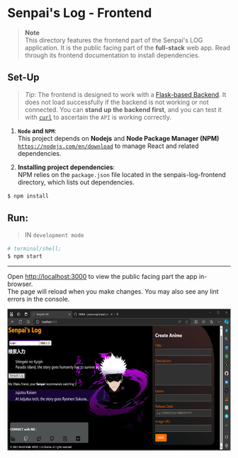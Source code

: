 # Senpai's Log - Frontend
> **Note**  
> This directory features the frontend part of the Senpai's LOG application. It is the public facing part of the **full-stack** web app. Read through its frontend documentation to install dependencies.  


## Set-Up
> _Tip_: The frontend is designed to work with a [Flask-based Backend](../backend/flaskr/__init__.py). It does not load successfully if the backend is not working or not connected. You can **stand up the backend first**, and you can test it with [```curl```](https://curl.se/) to ascertain the `API` is  working correctly.

1. **`Node` and `NPM`**:  
This project depends on **Nodejs** and **Node Package Manager (NPM)** [`https://nodejs.com/en/download`](https://nodejs.org/en/download/) to manage React and related dependencies.

2. **Installing project dependencies**:  
NPM relies on the `package.json` file located in the senpais-log-frontend directory, which lists out dependencies.

```bash
$ npm install
```

## Run:
> IN `development mode`  

```bash
# terminal/shell;
$ npm start
```

---
Open [http://localhost:3000](http://localhost:3000) to view the public facing part the app in-browser.  
The page will reload when you make changes. You may also see any lint errors in the console.
<p align="center">
  <img align="center" src="./public/public-facing.png" height="320" width="640" style="padding-right:100px;" />
</p>

